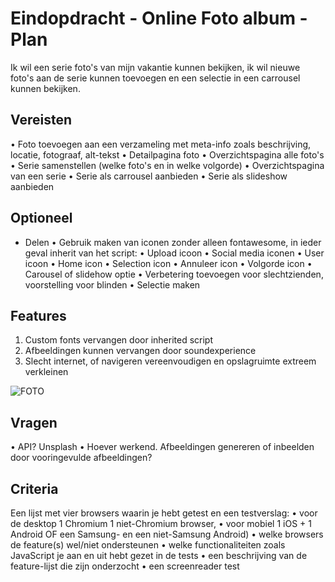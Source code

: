 # Eindopdracht - Online Foto album - Plan

Ik wil een serie foto's van mijn vakantie kunnen bekijken, ik wil nieuwe foto's aan de serie kunnen toevoegen en een selectie in een carrousel kunnen bekijken.

## Vereisten
•	Foto toevoegen aan een verzameling met meta-info zoals beschrijving, locatie, fotograaf, alt-tekst
•	Detailpagina foto
•	Overzichtspagina alle foto's
•	Serie samenstellen (welke foto's en in welke volgorde)
•	Overzichtspagina van een serie
•	Serie als carrousel aanbieden
•	Serie als slideshow aanbieden

## Optioneel

-	Delen
•	Gebruik maken van iconen zonder alleen fontawesome, in ieder geval inherit van het script:
•	Upload icoon
•	Social media iconen
•	User icoon
•	Home icon
•	Selection icon
•	Annuleer icon
•	Volgorde icon
•	Carousel of slidehow optie
•	Verbetering toevoegen voor slechtzienden, voorstelling voor blinden
•	Selectie maken 

## Features
1. Custom fonts vervangen door inherited script
2. Afbeeldingen kunnen vervangen door soundexperience
3. Slecht internet, of navigeren vereenvoudigen en opslagruimte extreem verkleinen

![FOTO](https://user-images.githubusercontent.com/48793364/111652652-886e2300-8807-11eb-9b50-b5985f171482.jpg)

## Vragen
•	API? Unsplash 
•   Hoever werkend. Afbeeldingen genereren of inbeelden door vooringevulde afbeeldingen?

## Criteria
Een lijst met vier browsers waarin je hebt getest en een testverslag:
•	voor de desktop 1 Chromium 1 niet-Chromium browser,
•	voor mobiel 1 iOS + 1 Android OF een Samsung- en een niet-Samsung Android)
•	welke browsers de feature(s) wel/niet ondersteunen
•	welke functionaliteiten zoals JavaScript je aan en uit hebt gezet in de tests
•	een beschrijving van de feature-lijst die zijn onderzocht
•	een screenreader test
